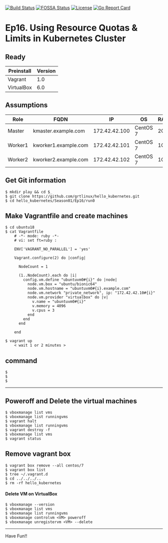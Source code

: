 [![Build Status](https://travis-ci.org/nginxinc/kubernetes-ingress.svg?branch=master)](https://travis-ci.org/nginxinc/kubernetes-ingress)  [![FOSSA Status](https://app.fossa.io/api/projects/custom%2B1062%2Fgithub.com%2Fnginxinc%2Fkubernetes-ingress.svg?type=shield)](https://app.fossa.io/projects/custom%2B1062%2Fgithub.com%2Fnginxinc%2Fkubernetes-ingress?ref=badge_shield)  [![License](https://img.shields.io/badge/License-Apache%202.0-blue.svg)](https://opensource.org/licenses/Apache-2.0)  [![Go Report Card](https://goreportcard.com/badge/github.com/nginxinc/kubernetes-ingress)](https://goreportcard.com/report/github.com/nginxinc/kubernetes-ingress)

# Ep16. Using Resource Quotas & Limits in Kubernetes Cluster

## Ready
|Preinstall|Version|
|----|----|
|Vagrant|1.0|
|VirtualBox|6.0|

## Assumptions
|Role|FQDN|IP|OS|RAM|CPU|
|----|----|----|----|----|----|
|Master|kmaster.example.com|172.42.42.100|CentOS 7|2G|2|
|Worker1|kworker1.example.com|172.42.42.101|CentOS 7|1G|1|
|Worker2|kworker2.example.com|172.42.42.102|CentOS 7|1G|1|

## Get Git information
```
$ mkdir play && cd $_
$ git clone https://github.com/grtlinux/hello_kubernetes.git
$ cd hello_kubernetes/Season01/Ep16/run0
```

## Make Vagrantfile and create machines
```
$ cd ubuntu18
$ cat Vagrantfile
    # -*- mode: ruby -*-
    # vi: set ft=ruby :

    ENV['VAGRANT_NO_PARALLEL'] = 'yes'

    Vagrant.configure(2) do |config|

      NodeCount = 1

      (1..NodeCount).each do |i|
        config.vm.define "ubuntuvm0#{i}" do |node|
          node.vm.box = "ubuntu/bionic64"
          node.vm.hostname = "ubuntuvm0#{i}.example.com"
          node.vm.network "private_network", ip: "172.42.42.10#{i}"
          node.vm.provider "virtualbox" do |v|
            v.name = "ubuntuvm0#{i}"
            v.memory = 4096
            v.cpus = 3
          end
        end
      end

    end
```
```
$ vagrant up
    < wait 1 or 2 minutes >
```

## command
```
$
$
$
```













---
## Poweroff and Delete the virtual machines
```
$ vboxmanage list vms
$ vboxmanage list runningvms
$ vagrant halt
$ vboxmanage list runningvms
$ vagrant destroy -f
$ vboxmanage list vms
$ vagrant status
```

## Remove vagrant box
```
$ vagrant box remove --all centos/7
$ vagrant box list
$ tree ~/.vagrant.d
$ cd ../../../..
$ rm -rf hello_kubernetes
```

#### Delete VM on VirtualBox
```
$ vboxmanage --version
$ vboxmanage list vms
$ vboxmanage list runningvms
$ vboxmanage controlvm <VM> poweroff
$ vboxmanage unregistervm <VM> --delete
```

---

Have Fun!!
